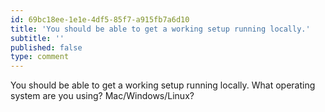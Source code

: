 ```yaml
---
id: 69bc18ee-1e1e-4df5-85f7-a915fb7a6d10
title: 'You should be able to get a working setup running locally.'
subtitle: ''
published: false
type: comment
---
```




You should be able to get a working setup running locally. What operating system are you using? Mac/Windows/Linux?

